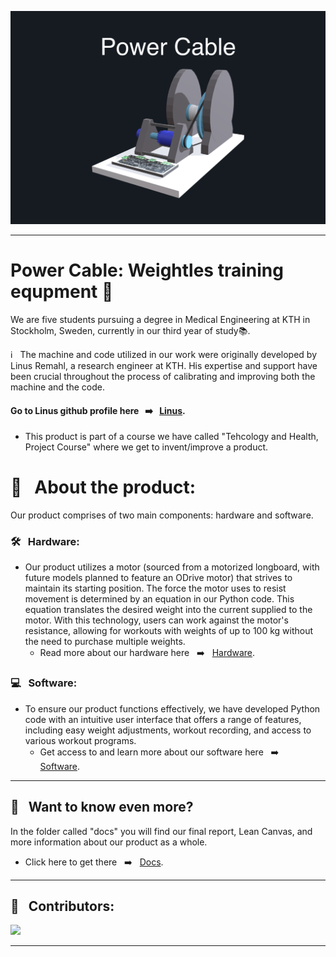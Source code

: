 ![Färgruta med text](https://github.com/HugoPersson01/POWER-CABLE/blob/main/pictures/3dModell-PowerCable.png)
___ 
# Power Cable: Weightles training equpment 🦾
We are five students pursuing a degree in Medical Engineering at KTH in Stockholm, Sweden, currently in our third year of study📚. 

ℹ️ &nbsp; The machine and code utilized in our work were originally developed by Linus Remahl, a research engineer at KTH. His expertise and support have been crucial throughout the process of calibrating and improving both the machine and the code.
#### Go to Linus github profile here &nbsp; ➡️ &nbsp; [Linus](https://github.com/linusreM).

+ This product is part of a course we have called "Tehcology and Health, Project Course" where we get to invent/improve a product. 


# 🎯 &nbsp; About the product:

Our product comprises of two main components: hardware and software.

### 🛠️ &nbsp; Hardware: 
+ Our product utilizes a motor (sourced from a motorized longboard, with future models planned to feature an ODrive motor) that strives to maintain its starting position. The force the motor uses to resist movement is determined by an equation in our Python code. This equation translates the desired weight into the current supplied to the motor. With this technology, users can work against the motor's resistance, allowing for workouts with weights of up to 100 kg without the need to purchase multiple weights.
  + Read more about our hardware here &nbsp; ➡️ &nbsp; [Hardware](https://github.com/HugoPersson01/POWER-CABLE/tree/main/Machine/Hardware).

### 💻 &nbsp; Software:
+ To ensure our product functions effectively, we have developed Python code with an intuitive user interface that offers a range of features, including easy weight adjustments, workout recording, and access to various workout programs.
  + Get access to and learn more about our software here &nbsp; ➡️ &nbsp; [Software](https://github.com/HugoPersson01/POWER-CABLE/tree/main/Machine/Software).

___ 

## 📜 &nbsp; Want to know even more?

In the folder called "docs" you will find our final report, Lean Canvas, and more information about our product as a whole.
  + Click here to get there &nbsp; ➡️ &nbsp; [Docs](https://github.com/HugoPersson01/POWER-CABLE/tree/main/docs).

___ 
## 👥 &nbsp; Contributors:

<a href="https://github.com/HugoPersson01/Project-Course-2-KTH-Digital-Training-Equipment/graphs/contributors">
  <img src="https://contrib.rocks/image?repo=HugoPersson01/Project-Course-2-KTH-Digital-Training-Equipment" />
</a>

___
